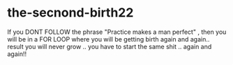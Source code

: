 # the-secnond-birth22
If you DONT FOLLOW the phrase "Practice makes a man perfect" , then you will be in a FOR LOOP where you will be getting birth again and again.. result you will never grow .. you have to start the same shit .. again and again!!
